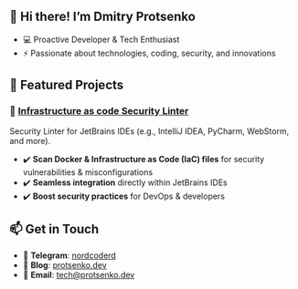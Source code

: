 ## 👋 Hi there! I’m Dmitry Protsenko  
- 💻 Proactive Developer & Tech Enthusiast
- ⚡ Passionate about technologies, coding, security, and innovations

## 📌 Featured Projects  

### 🔐 [Infrastructure as code Security Linter](https://github.com/NordCoderd/infrastructure-security)
Security Linter for JetBrains IDEs (e.g., IntelliJ IDEA, PyCharm, WebStorm, and more).

- ✔️ **Scan Docker & Infrastructure as Code (IaC) files** for security vulnerabilities & misconfigurations
- ✔️ **Seamless integration** directly within JetBrains IDEs
- ✔️ **Boost security practices** for DevOps & developers

## 📫 Get in Touch
- 📲 **Telegram**: [nordcoderd](https://t.me/nordcoderd)
- 📝 **Blog**: [protsenko.dev](https://protsenko.dev)
- 📩 **Email**: [tech@protsenko.dev](mailto:tech@protsenko.dev)
